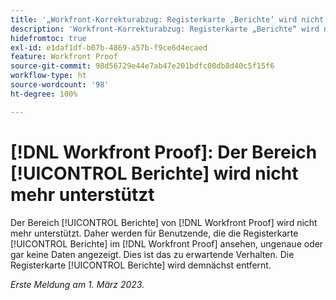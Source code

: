 ```yaml
---
title: '„Workfront-Korrekturabzug: Registerkarte ‚Berichte‘ wird nicht mehr unterstützt“'
description: 'Workfront-Korrekturabzug: Registerkarte „Berichte“ wird nicht mehr unterstützt. Daher werden für Benutzende, die die Registerkarte ‚Berichte‘ im Workfront-Korrekturabzug ansehen, ungenaue oder gar keine Daten angezeigt. Dies ist das zu erwartende Verhalten. Die Registerkarte „Berichte“ wird demnächst entfernt.'
hidefromtoc: true
exl-id: e1daf1df-b07b-4869-a57b-f9ce6d4ecaed
feature: Workfront Proof
source-git-commit: 98d56729e44e7ab47e201bdfc00db8d40c5f15f6
workflow-type: ht
source-wordcount: '98'
ht-degree: 100%

---
```


# [!DNL Workfront Proof]: Der Bereich [!UICONTROL Berichte] wird nicht mehr unterstützt

<!--Requested article-->

Der Bereich [!UICONTROL Berichte] von [!DNL Workfront Proof] wird nicht mehr unterstützt. Daher werden für Benutzende, die die Registerkarte [!UICONTROL Berichte] im [!DNL Workfront Proof] ansehen, ungenaue oder gar keine Daten angezeigt. Dies ist das zu erwartende Verhalten. Die Registerkarte [!UICONTROL Berichte] wird demnächst entfernt.

_Erste Meldung am 1. März 2023._

